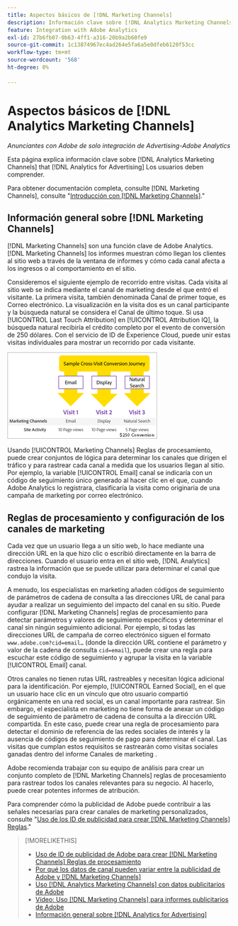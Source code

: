 ```yaml
---
title: Aspectos básicos de [!DNL Marketing Channels]
description: Información clave sobre [!DNL Analytics Marketing Channels] that [!DNL Analytics for Advertising] Los usuarios deben comprender.
feature: Integration with Adobe Analytics
exl-id: 27b6fb07-0b63-4ff1-a316-20b9a2b60fe9
source-git-commit: 1c13874967ec4ad264e5fa6a5e0dfeb6120f53cc
workflow-type: tm+mt
source-wordcount: '568'
ht-degree: 0%

---
```


# Aspectos básicos de [!DNL Analytics Marketing Channels]

*Anunciantes con Adobe de solo integración de Advertising-Adobe Analytics*

Esta página explica información clave sobre [!DNL Analytics Marketing Channels] that [!DNL Analytics for Advertising] Los usuarios deben comprender.

Para obtener documentación completa, consulte [!DNL Marketing Channels], consulte &quot;[Introducción con [!DNL Marketing Channels]](https://experienceleague.adobe.com/docs/analytics/components/marketing-channels/c-getting-started-mchannel.html).&quot;

## Información general sobre [!DNL Marketing Channels]

[!DNL Marketing Channels] son una función clave de Adobe Analytics. [!DNL Marketing Channels] los informes muestran cómo llegan los clientes al sitio web a través de la ventana de informes y cómo cada canal afecta a los ingresos o al comportamiento en el sitio.

Consideremos el siguiente ejemplo de recorrido entre visitas. Cada visita al sitio web se indica mediante el canal de marketing desde el que entró el visitante. La primera visita, también denominada Canal de primer toque, es Correo electrónico. La visualización en la visita dos es un canal participante y la búsqueda natural se considera el Canal de último toque. Si usa [!UICONTROL Last Touch Attribution] en [!UICONTROL Attribution IQ], la búsqueda natural recibiría el crédito completo por el evento de conversión de 250 dólares. Con el servicio de ID de Experience Cloud, puede unir estas visitas individuales para mostrar un recorrido por cada visitante.

![Ejemplo de recorrido de conversión entre visitas en los canales de marketing](/help/integrations/assets/a4adc-mc-sample-journey.png)

Usando [!UICONTROL Marketing Channels] Reglas de procesamiento, puede crear conjuntos de lógica para determinar los canales que dirigen el tráfico y para rastrear cada canal a medida que los usuarios llegan al sitio. Por ejemplo, la variable [!UICONTROL Email] canal se indicaría con un código de seguimiento único generado al hacer clic en el que, cuando Adobe Analytics lo registrara, clasificaría la visita como originaria de una campaña de marketing por correo electrónico.

## Reglas de procesamiento y configuración de los canales de marketing

Cada vez que un usuario llega a un sitio web, lo hace mediante una dirección URL en la que hizo clic o escribió directamente en la barra de direcciones. Cuando el usuario entra en el sitio web, [!DNL Analytics] rastrea la información que se puede utilizar para determinar el canal que condujo la visita.

A menudo, los especialistas en marketing añaden códigos de seguimiento de parámetros de cadena de consulta a las direcciones URL de canal para ayudar a realizar un seguimiento del impacto del canal en su sitio. Puede configurar [!DNL Marketing Channels] reglas de procesamiento para detectar parámetros y valores de seguimiento específicos y determinar el canal sin ningún seguimiento adicional. Por ejemplo, si todas las direcciones URL de campaña de correo electrónico siguen el formato `www.adobe.com?cid=email…` (donde la dirección URL contiene el parámetro y valor de la cadena de consulta `cid=email`), puede crear una regla para escuchar este código de seguimiento y agrupar la visita en la variable [!UICONTROL Email] canal.

Otros canales no tienen rutas URL rastreables y necesitan lógica adicional para la identificación. Por ejemplo, [!UICONTROL Earned Social], en el que un usuario hace clic en un vínculo que otro usuario compartió orgánicamente en una red social, es un canal importante para rastrear. Sin embargo, el especialista en marketing no tiene forma de anexar un código de seguimiento de parámetro de cadena de consulta a la dirección URL compartida. En este caso, puede crear una regla de procesamiento para detectar el dominio de referencia de las redes sociales de interés y la ausencia de códigos de seguimiento de pago para determinar el canal. Las visitas que cumplan estos requisitos se rastrearán como visitas sociales ganadas dentro del informe Canales de marketing .

Adobe recomienda trabajar con su equipo de análisis para crear un conjunto completo de [!DNL Marketing Channels] reglas de procesamiento para rastrear todos los canales relevantes para su negocio. Al hacerlo, puede crear potentes informes de atribución.

Para comprender cómo la publicidad de Adobe puede contribuir a las señales necesarias para crear canales de marketing personalizados, consulte &quot;[Uso de los ID de publicidad para crear [!DNL Marketing Channels] Reglas](mc-ids.md).&quot;

>[!MORELIKETHIS]
>
>* [Uso de ID de publicidad de Adobe para crear [!DNL Marketing Channels] Reglas de procesamiento](mc-ids.md)
>* [Por qué los datos de canal pueden variar entre la publicidad de Adobe y [!DNL Marketing Channels]](mc-data-variances.md)
>* [Uso [!DNL Analytics Marketing Channels] con datos publicitarios de Adobe](mc-ac-data.md)
>* [Vídeo: Uso [!DNL Marketing Channels] para informes publicitarios de Adobe](https://experienceleague.adobe.com/docs/advertising-cloud-learn/tutorials/analytics/analytics-reporting-a4adc.html)
>* [Información general sobre [!DNL Analytics for Advertising]](/help/integrations/analytics/overview.md)

